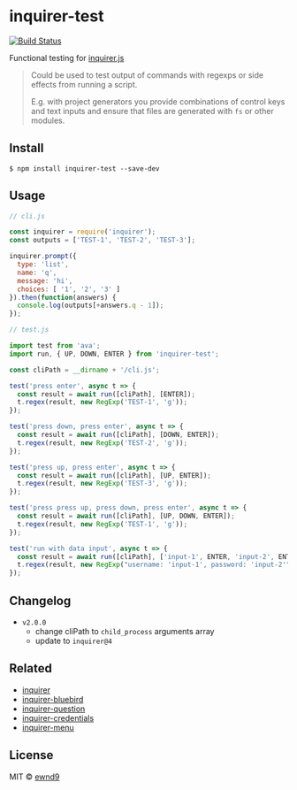 # inquirer-test

[![Build Status](https://travis-ci.org/ewnd9/inquirer-test.svg?branch=master)](https://travis-ci.org/ewnd9/inquirer-test)

Functional testing for [inquirer.js](http://npmjs.com/package/inquirer)

> Could be used to test output of commands with regexps or side effects from running a script.
>
> E.g. with project generators you provide combinations of control keys and text inputs and ensure
> that files are generated with `fs` or other modules.

## Install

```
$ npm install inquirer-test --save-dev
```

## Usage

```js
// cli.js

const inquirer = require('inquirer');
const outputs = ['TEST-1', 'TEST-2', 'TEST-3'];

inquirer.prompt({
  type: 'list',
  name: 'q',
  message: 'hi',
  choices: [ '1', '2', '3' ]
}).then(function(answers) {
  console.log(outputs[+answers.q - 1]);
});
```

```js
// test.js

import test from 'ava';
import run, { UP, DOWN, ENTER } from 'inquirer-test';

const cliPath = __dirname + '/cli.js';

test('press enter', async t => {
  const result = await run([cliPath], [ENTER]);
  t.regex(result, new RegExp('TEST-1', 'g'));
});

test('press down, press enter', async t => {
  const result = await run([cliPath], [DOWN, ENTER]);
  t.regex(result, new RegExp('TEST-2', 'g'));
});

test('press up, press enter', async t => {
  const result = await run([cliPath], [UP, ENTER]);
  t.regex(result, new RegExp('TEST-3', 'g'));
});

test('press press up, press down, press enter', async t => {
  const result = await run([cliPath], [UP, DOWN, ENTER]);
  t.regex(result, new RegExp('TEST-1', 'g'));
});

test('run with data input', async t => {
  const result = await run([cliPath], ['input-1', ENTER, 'input-2', ENTER]);
  t.regex(result, new RegExp("username: 'input-1', password: 'input-2'", 'g'));
});
```

## Changelog

- `v2.0.0`
  - change cliPath to `child_process` arguments array
  - update to `inquirer@4`

## Related

- [inquirer](https://github.com/sboudrias/Inquirer.js)
- [inquirer-bluebird](https://github.com/ewnd9/inquirer-bluebird)
- [inquirer-question](https://github.com/ewnd9/inquirer-question)
- [inquirer-credentials](https://github.com/ewnd9/inquirer-credentials)
- [inquirer-menu](https://github.com/ewnd9/inquirer-menu)

## License

MIT © [ewnd9](http://ewnd9.com)
